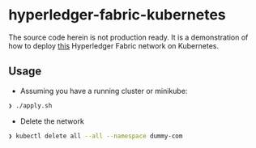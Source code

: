 # hyperledger-fabric-kubernetes

The source code herein is not production ready. It is a demonstration of how to deploy [this](https://github.com/TommyStarK/hyperledger-fabric-network/tree/kubernetes) Hyperledger Fabric network on Kubernetes.

## Usage

- Assuming you have a running cluster or minikube:

```bash
❯ ./apply.sh
```

- Delete the network

```bash
❯ kubectl delete all --all --namespace dummy-com
```
